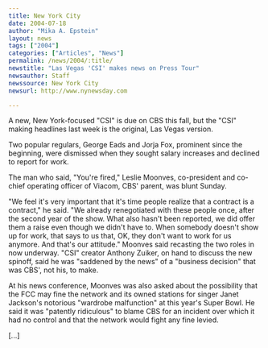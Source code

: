 ```yaml
---
title: New York City
date: 2004-07-18
author: "Mika A. Epstein"
layout: news
tags: ["2004"]
categories: ["Articles", "News"]
permalink: /news/2004/:title/
newstitle: "Las Vegas 'CSI' makes news on Press Tour"
newsauthor: Staff
newssource: New York City
newsurl: http://www.nynewsday.com

---
```


A new, New York-focused "CSI" is due on CBS this fall, but the "CSI" making headlines last week is the original, Las Vegas version.

Two popular regulars, George Eads and Jorja Fox, prominent since the beginning, were dismissed when they sought salary increases and declined to report for work.

The man who said, "You're fired," Leslie Moonves, co-president and co-chief operating officer of Viacom, CBS' parent, was blunt Sunday.

"We feel it's very important that it's time people realize that a contract is a contract," he said. "We already renegotiated with these people once, after the second year of the show. What also hasn't been reported, we did offer them a raise even though we didn't have to. When somebody doesn't show up for work, that says to us that, OK, they don't want to work for us anymore. And that's our attitude." Moonves said recasting the two roles in now underway. "CSI" creator Anthony Zuiker, on hand to discuss the new spinoff, said he was "saddened by the news" of a "business decision" that was CBS', not his, to make.

At his news conference, Moonves was also asked about the possibility that the FCC may fine the network and its owned stations for singer Janet Jackson's notorious "wardrobe malfunction" at this year's Super Bowl. He said it was "patently ridiculous" to blame CBS for an incident over which it had no control and that the network would fight any fine levied.

[...]

